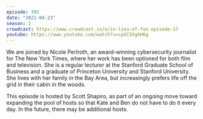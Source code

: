 ```yaml
---
episode: 392
date: "2021-04-23"
season: 2
crowdcast: https://www.crowdcast.io/e/in-lieu-of-fun-episode-17
youtube: https://www.youtube.com/watch?v=cpUC5XgkH6g
---
```

We are joined by Nicole Perlroth, an award-winning cybersecurity journalist for The New York Times, where her work has been optioned for both film and television. She is a regular lecturer at the Stanford Graduate School of Business and a graduate of Princeton University and Stanford University. She lives with her family in the Bay Area, but increasingly prefers life off the grid in their cabin in the woods.

This episode is hosted by Scott Shapiro, as part of an ongoing move toward expanding the pool of hosts so that Kate and Ben do not have to do it every day. In the future, there may be additional hosts.
